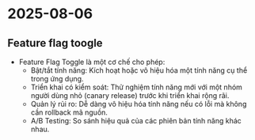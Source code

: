# 2025-08-06

## Feature flag toogle

- Feature Flag Toggle là một cơ chế cho phép:
  - Bật/tắt tính năng: Kích hoạt hoặc vô hiệu hóa một tính năng cụ thể trong ứng dụng.
  - Triển khai có kiểm soát: Thử nghiệm tính năng mới với một nhóm người dùng nhỏ (canary release) trước khi triển khai rộng rãi.
  - Quản lý rủi ro: Dễ dàng vô hiệu hóa tính năng nếu có lỗi mà không cần rollback mã nguồn.
  - A/B Testing: So sánh hiệu quả của các phiên bản tính năng khác nhau.
